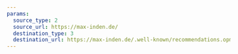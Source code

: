 ```yaml
---
params:
  source_type: 2
  source_url: https://max-inden.de/
  destination_type: 3
  destination_url: https://max-inden.de/.well-known/recommendations.opml
---
```

